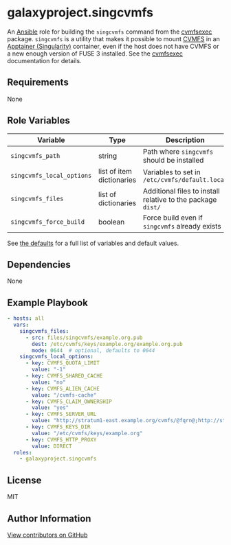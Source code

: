 galaxyproject.singcvmfs
=======================

An [Ansible][ansible] role for building the `singcvmfs` command from the [cvmfsexec][cvmfsexec] package. `singcvmfs` is a utility that makes it possible to mount [CVMFS][cvmfs] in an [Apptainer (Singularity)][apptainer] container, even if the host does not have CVMFS or a new enough version of FUSE 3 installed. See the [cvmfsexec][cvmfsexec] documentation for details.

[ansible]: https://www.ansible.com/
[cvmfsexec]: https://github.com/cvmfs/cvmfsexec
[cvmfs]: https://cernvm.cern.ch/fs/
[apptainer]: https://apptainer.org/

Requirements
------------

None

Role Variables
--------------

Variable | Type | Description
--- | --- | ---
`singcvmfs_path` | string | Path where `singcvmfs` should be installed
`singcvmfs_local_options` | list of item dictionaries | Variables to set in `/etc/cvmfs/default.local`
`singcvmfs_files` | list of dictionaries | Additional files to install relative to the package `dist/`
`singcvmfs_force_build` | boolean | Force build even if `singcvmfs` already exists

See [the defaults](defaults/main.yml) for a full list of variables and default values.

Dependencies
------------

None

Example Playbook
----------------

```yaml
- hosts: all
  vars:
    singcvmfs_files:
      - src: files/singcvmfs/example.org.pub
        dest: /etc/cvmfs/keys/example.org/example.org.pub
        mode: 0644  # optional, defaults to 0644
    singcvmfs_local_options:
      - key: CVMFS_QUOTA_LIMIT
        value: "-1"
      - key: CVMFS_SHARED_CACHE
        value: "no"
      - key: CVMFS_ALIEN_CACHE
        value: "/cvmfs-cache"
      - key: CVMFS_CLAIM_OWNERSHIP
        value: "yes"
      - key: CVMFS_SERVER_URL
        value: "http://stratum1-east.example.org/cvmfs/@fqrn@;http://stratum1-west.example.org/cvmfs/@fqrn@"
      - key: CVMFS_KEYS_DIR
        value: "/etc/cvmfs/keys/example.org"
      - key: CVMFS_HTTP_PROXY
        value: DIRECT
  roles:
    - galaxyproject.singcvmfs
```

License
-------

MIT

Author Information
------------------

[View contributors on GitHub](https://github.com/galaxyproject/ansible-role-singcvmfs/graphs/contributors)
